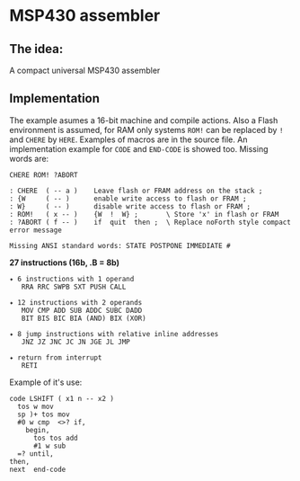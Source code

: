 # MSP430 assembler

## The idea:
A compact universal MSP430 assembler

## Implementation
The example asumes a 16-bit machine and compile actions.
Also a Flash environment is assumed, for RAM only systems `ROM!` can be replaced by `!` and `CHERE` by `HERE`.
Examples of macros are in the source file. An implementation example for `CODE` and `END-CODE` is showed too.
Missing words are:  
```
CHERE ROM! ?ABORT

: CHERE  ( -- a )    Leave flash or FRAM address on the stack ; 
: {W     ( -- )      enable write access to flash or FRAM ;
: W}     ( -- )      disable write access to flash or FRAM ;
: ROM!   ( x -- )    {W  !  W} ;       \ Store 'x' in flash or FRAM
: ?ABORT ( f -- )    if  quit  then ;  \ Replace noForth style compact error message

Missing ANSI standard words: STATE POSTPONE IMMEDIATE #
``` 


**27 instructions (16b, .B = 8b)**
```
✦ 6 instructions with 1 operand
   RRA RRC SWPB SXT PUSH CALL
  
✦ 12 instructions with 2 operands
   MOV CMP ADD SUB ADDC SUBC DADD
   BIT BIS BIC BIA (AND) BIX (XOR)
  
✦ 8 jump instructions with relative inline addresses
   JNZ JZ JNC JC JN JGE JL JMP
  
✦ return from interrupt
   RETI
```

Example of it's use:
```
code LSHIFT ( x1 n -- x2 )
  tos w mov
  sp )+ tos mov
  #0 w cmp  <>? if, 
    begin, 
      tos tos add
      #1 w sub
  =? until,
then, 
next  end-code
```
